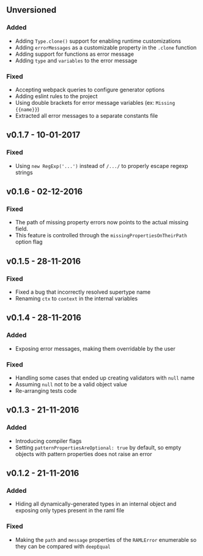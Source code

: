 ## Unversioned
### Added
- Adding `Type.clone()` support for enabling runtime customizations
- Adding `errorMessages` as a customizable property in the `.clone` function
- Adding support for functions as error message
- Adding `type` and `variables` to the error message

### Fixed
- Accepting webpack queries to configure generator options
- Adding eslint rules to the project
- Using double brackets for error message variables (ex: `Missing {{name}}`)
- Extracted all error messages to a separate constants file

## v0.1.7 - 10-01-2017
### Fixed
- Using `new RegExp('...')` instead of `/.../` to properly escape regexp strings


## v0.1.6 - 02-12-2016
### Fixed
- The path of missing property errors now points to the actual missing field.
- This feature is controlled through the `missingPropertiesOnTheirPath` option flag


## v0.1.5 - 28-11-2016
### Fixed
- Fixed a bug that incorrectly resolved supertype name
- Renaming `ctx` to `context` in the internal variables


## v0.1.4 - 28-11-2016
### Added
- Exposing error messages, making them overridable by the user

### Fixed
- Handling some cases that ended up creating validators with `null` name
- Assuming `null` not to be a valid object value
- Re-arranging tests code


## v0.1.3 - 21-11-2016
### Added
- Introducing compiler flags
- Setting `patternPropertiesAreOptional: true` by default, so empty objects with pattern properties does not raise an error


## v0.1.2 - 21-11-2016
### Added
- Hiding all dynamically-generated types in an internal object and exposing only types present in the raml file

### Fixed
- Making the `path` and `message` properties of the `RAMLError` enumerable so they can be compared with `deepEqual`
